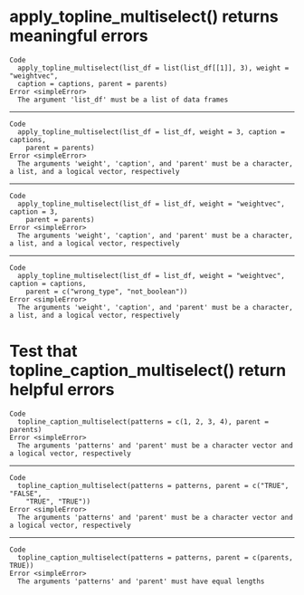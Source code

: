 # apply_topline_multiselect() returns meaningful errors

    Code
      apply_topline_multiselect(list_df = list(list_df[[1]], 3), weight = "weightvec",
      caption = captions, parent = parents)
    Error <simpleError>
      The argument 'list_df' must be a list of data frames

---

    Code
      apply_topline_multiselect(list_df = list_df, weight = 3, caption = captions,
        parent = parents)
    Error <simpleError>
      The arguments 'weight', 'caption', and 'parent' must be a character, a list, and a logical vector, respectively

---

    Code
      apply_topline_multiselect(list_df = list_df, weight = "weightvec", caption = 3,
        parent = parents)
    Error <simpleError>
      The arguments 'weight', 'caption', and 'parent' must be a character, a list, and a logical vector, respectively

---

    Code
      apply_topline_multiselect(list_df = list_df, weight = "weightvec", caption = captions,
        parent = c("wrong_type", "not_boolean"))
    Error <simpleError>
      The arguments 'weight', 'caption', and 'parent' must be a character, a list, and a logical vector, respectively

# Test that topline_caption_multiselect() return helpful errors

    Code
      topline_caption_multiselect(patterns = c(1, 2, 3, 4), parent = parents)
    Error <simpleError>
      The arguments 'patterns' and 'parent' must be a character vector and a logical vector, respectively

---

    Code
      topline_caption_multiselect(patterns = patterns, parent = c("TRUE", "FALSE",
        "TRUE", "TRUE"))
    Error <simpleError>
      The arguments 'patterns' and 'parent' must be a character vector and a logical vector, respectively

---

    Code
      topline_caption_multiselect(patterns = patterns, parent = c(parents, TRUE))
    Error <simpleError>
      The arguments 'patterns' and 'parent' must have equal lengths

